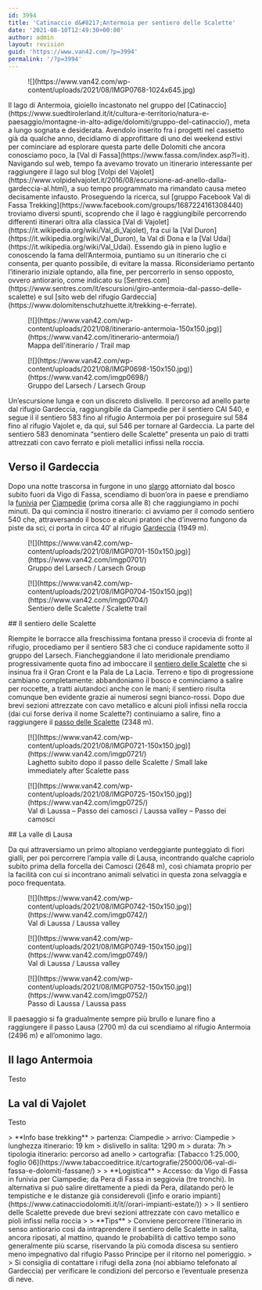 ```yaml
---
id: 3994
title: 'Catinaccio d&#8217;Antermoia per sentiero delle Scalette'
date: '2021-08-10T12:49:30+00:00'
author: admin
layout: revision
guid: 'https://www.van42.com/?p=3994'
permalink: '/?p=3994'
---
```


<div class="wp-container-4776 wp-block-columns has-2-columns"><div class="wp-container-4774 wp-block-column"><figure class="wp-block-image size-large">![](https://www.van42.com/wp-content/uploads/2021/08/IMGP0768-1024x645.jpg)</figure>Il lago di Antermoia, gioiello incastonato nel gruppo del [Catinaccio](https://www.suedtirolerland.it/it/cultura-e-territorio/natura-e-paesaggio/montagne-in-alto-adige/dolomiti/gruppo-del-catinaccio/), meta a lungo sognata e desiderata. Avendolo inserito fra i progetti nel cassetto già da qualche anno, decidiamo di approfittare di uno dei weekend estivi per cominciare ad esplorare questa parte delle Dolomiti che ancora conosciamo poco, la [Val di Fassa](https://www.fassa.com/index.asp?l=it). Navigando sul web, tempo fa avevamo trovato un itinerario interessante per raggiungere il lago sul blog [Volpi del Vajolet](https://www.volpidelvajolet.it/2016/08/escursione-ad-anello-dalla-gardeccia-al.html), a suo tempo programmato ma rimandato causa meteo decisamente infausto. Proseguendo la ricerca, sul [gruppo Facebook Val di Fassa Trekking](https://www.facebook.com/groups/1687224161308440) troviamo diversi spunti, scoprendo che il lago è raggiungibile percorrendo differenti itinerari oltra alla classica [Val di Vajolet](https://it.wikipedia.org/wiki/Val_di_Vajolet), fra cui la [Val Duron](https://it.wikipedia.org/wiki/Val_Duron), la Val di Dona e la [Val Udai](https://it.wikipedia.org/wiki/Val_Udai). Essendo già in pieno luglio e conoscendo la fama dell’Antermoia, puntiamo su un itinerario che ci consenta, per quanto possibile, di evitare la massa. Riconsideriamo pertanto l’itinerario iniziale optando, alla fine, per percorrerlo in senso opposto, ovvero antiorario, come indicato su [Sentres.com](https://www.sentres.com/it/escursioni/giro-antermoia-dal-passo-delle-scalette) e sul [sito web del rifugio Gardeccia](https://www.dolomitenschutzhuette.it/trekking-e-ferrate).

<div class="wp-block-dgwt-justified-gallery"><div class="gallery galleryid-3994 gallery-columns-3 gallery-size-thumbnail" id="gallery-8837"><figure class="gallery-item"><div class="gallery-icon portrait"> [![](https://www.van42.com/wp-content/uploads/2021/08/itinerario-antermoia-150x150.jpg)](https://www.van42.com/itinerario-antermoia/) </div> <figcaption class="wp-caption-text gallery-caption" id="gallery-8837-3955"> Mappa dell'itinerario / Trail map </figcaption></figure><figure class="gallery-item"><div class="gallery-icon landscape"> [![](https://www.van42.com/wp-content/uploads/2021/08/IMGP0698-150x150.jpg)](https://www.van42.com/imgp0698/) </div> <figcaption class="wp-caption-text gallery-caption" id="gallery-8837-3934"> Gruppo del Larsech / Larsech Group </figcaption></figure> </div></div>Un’escursione lunga e con un discreto dislivello. Il percorso ad anello parte dal rifugio Gardeccia, raggiungibile da Ciampedie per il sentiero CAI 540, e segue il il sentiero 583 fino al rifugio Antermoia per poi proseguire sul 584 fino al rifugio Vajolet e, da qui, sul 546 per tornare al Gardeccia. La parte del sentiero 583 denominata “sentiero delle Scalette” presenta un paio di tratti attrezzati con cavo ferrato e pioli metallici infissi nella roccia.

## Verso il Gardeccia

Dopo una notte trascorsa in furgone in uno [slargo](https://park4night.com/it/lieu/127219/circondato-dalla-natura/vigo-di-fassa-strada-de-valongia-/-str-veia/italy/provincia-di-trento#.YQjVGo4zaUl) attorniato dal bosco subito fuori da Vigo di Fassa, scendiamo di buon’ora in paese e prendiamo la [funivia](https://infofassaefiemme.com/item/funivia-vigo-ciampedie/) per [Ciampedie](http://www.rifugiociampedie.com/index.htm) (prima corsa alle 8) che raggiungiamo in pochi minuti. Da qui comincia il nostro itinerario: ci avviamo per il comodo sentiero 540 che, attraversando il bosco e alcuni pratoni che d’inverno fungono da piste da sci, ci porta in circa 40′ al rifugio [Gardeccia](https://www.dolomitenschutzhuette.it/) (1949 m).

<div class="wp-block-dgwt-justified-gallery"><div class="gallery galleryid-3994 gallery-columns-3 gallery-size-thumbnail" id="gallery-8838"><figure class="gallery-item"><div class="gallery-icon landscape"> [![](https://www.van42.com/wp-content/uploads/2021/08/IMGP0701-150x150.jpg)](https://www.van42.com/imgp0701/) </div> <figcaption class="wp-caption-text gallery-caption" id="gallery-8838-3935"> Gruppo del Larsech / Larsech Group </figcaption></figure><figure class="gallery-item"><div class="gallery-icon portrait"> [![](https://www.van42.com/wp-content/uploads/2021/08/IMGP0704-150x150.jpg)](https://www.van42.com/imgp0704/) </div> <figcaption class="wp-caption-text gallery-caption" id="gallery-8838-3971"> Sentiero delle Scalette / Scalette trail </figcaption></figure> </div></div>## Il sentiero delle Scalette

Riempite le borracce alla freschissima fontana presso il crocevia di fronte al rifugio, procediamo per il sentiero 583 che ci conduce rapidamente sotto il gruppo del Larsech. Fiancheggiandone il lato meridionale prendiamo progressivamente quota fino ad imboccare il [sentiero delle Scalette](https://www.rifugidelcatinaccio.it/it/escursione.asp?id=25) che si insinua fra il Gran Cront e la Pala de La Lacia. Terreno e tipo di progressione cambiano completamente: abbandoniamo il bosco e cominciamo a salire per roccette, a tratti aiutandoci anche con le mani; il sentiero risulta comunque ben evidente grazie ai numerosi segni bianco-rossi. Dopo due brevi sezioni attrezzate con cavo metallico e alcuni pioli infissi nella roccia (dai cui forse deriva il nome Scalette?) continuiamo a salire, fino a raggiungere il [passo delle Scalette](https://it.wikipedia.org/wiki/Passo_delle_Scalette) (2348 m).

<div class="wp-block-dgwt-justified-gallery"><div class="gallery galleryid-3994 gallery-columns-3 gallery-size-thumbnail" id="gallery-8839"><figure class="gallery-item"><div class="gallery-icon landscape"> [![](https://www.van42.com/wp-content/uploads/2021/08/IMGP0721-150x150.jpg)](https://www.van42.com/imgp0721/) </div> <figcaption class="wp-caption-text gallery-caption" id="gallery-8839-3936"> Laghetto subito dopo il passo delle Scalette / Small lake immediately after Scalette pass </figcaption></figure><figure class="gallery-item"><div class="gallery-icon portrait"> [![](https://www.van42.com/wp-content/uploads/2021/08/IMGP0725-150x150.jpg)](https://www.van42.com/imgp0725/) </div> <figcaption class="wp-caption-text gallery-caption" id="gallery-8839-3937"> Val di Laussa – Passo dei camosci / Laussa valley – Passo dei camosci </figcaption></figure> </div></div>## La valle di Lausa

Da qui attraversiamo un primo altopiano verdeggiante punteggiato di fiori gialli, per poi percorrere l’ampia valle di Lausa, incontrando qualche capriolo subito prima della forcella dei Camosci (2648 m), così chiamata proprio per la facilità con cui si incontrano animali selvatici in questa zona selvaggia e poco frequentata.

<div class="wp-block-dgwt-justified-gallery"><div class="gallery galleryid-3994 gallery-columns-3 gallery-size-thumbnail" id="gallery-8840"><figure class="gallery-item"><div class="gallery-icon landscape"> [![](https://www.van42.com/wp-content/uploads/2021/08/IMGP0742-150x150.jpg)](https://www.van42.com/imgp0742/) </div> <figcaption class="wp-caption-text gallery-caption" id="gallery-8840-3938"> Val di Laussa / Laussa valley </figcaption></figure> </div></div><div class="wp-block-dgwt-justified-gallery"><div class="gallery galleryid-3994 gallery-columns-3 gallery-size-thumbnail" id="gallery-8841"><figure class="gallery-item"><div class="gallery-icon landscape"> [![](https://www.van42.com/wp-content/uploads/2021/08/IMGP0749-150x150.jpg)](https://www.van42.com/imgp0749/) </div> <figcaption class="wp-caption-text gallery-caption" id="gallery-8841-3981"> Val di Laussa / Laussa valley </figcaption></figure><figure class="gallery-item"><div class="gallery-icon landscape"> [![](https://www.van42.com/wp-content/uploads/2021/08/IMGP0752-150x150.jpg)](https://www.van42.com/imgp0752/) </div> <figcaption class="wp-caption-text gallery-caption" id="gallery-8841-3939"> Passo di Laussa / Laussa pass </figcaption></figure> </div></div>Il paesaggio si fa gradualmente sempre più brullo e lunare fino a raggiungere il passo Lausa (2700 m) da cui scendiamo al rifugio Antermoia (2496 m) e all’omonimo lago.

## Il lago Antermoia

Testo

## La val di Vajolet

Testo

</div><div class="wp-container-4775 wp-block-column">> **Info base trekking**  
> partenza: Ciampedie  
> arrivo: Ciampedie  
> lunghezza itinerario: 19 km   
> dislivello in salita: 1290 m  
> durata: 7h  
> tipologia itinerario: percorso ad anello  
> cartografia: [Tabacco 1:25.000, foglio 06](https://www.tabaccoeditrice.it/cartografie/25000/06-val-di-fassa-e-dolomiti-fassane/)
> 
> **Logistica**  
> Accesso: da Vigo di Fassa in funivia per Ciampedie; da Pera di Fassa in seggiovia (tre tronchi). In alternativa si può salire direttamente a piedi da Pera, dilatando però le tempistiche e le distanze già considerevoli ([info e orario impianti](https://www.catinacciodolomiti.it/it//orari-impianti-estate/))
> 
> Il sentiero delle Scalette prevede due brevi sezioni attrezzate con cavo metallico e pioli infissi nella roccia
> 
> **Tips**  
> Conviene percorrere l’itinerario in senso antiorario così da intraprendere il sentiero delle Scalette in salita, ancora riposati, al mattino, quando le probabilità di cattivo tempo sono generalmente più scarse, riservando la più comoda discesa su sentiero meno impegnativo dal rifugio Passo Principe per il ritorno nel pomeriggio.
> 
> Si consiglia di contattare i rifugi della zona (noi abbiamo telefonato al Gardeccia) per verificare le condizioni del percorso e l’eventuale presenza di neve.

</div></div>